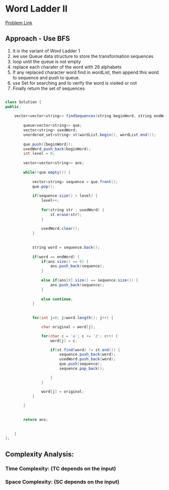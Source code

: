 # Word Ladder II

[Problem Link]()

## Approach - Use BFS

1. It is the variant of Word Ladder 1
2. we use Queue data structure to store the transformation sequences
3. loop until the queue is not empty
4. replace each charater of the word with 26 alphabets
5. If any replaced character word find in wordList, then append this word to sequence and push to queue.
6. use Set for searching and to verify the word is visited or not
7. Finally return the set of sequences


```Java

class Solution {
public:
    
    vector<vector<string>> findSequences(string beginWord, string endWord, vector<string>& wordList) {
        
        queue<vector<string>> que;
        vector<string> usedWord;
        unordered_set<string> st(wordList.begin(), wordList.end());
        
        que.push({beginWord});
        usedWord.push_back(beginWord);
        int level = 0;
        
        vector<vector<string>> ans;
        
        while(!que.empty()) {
            
            vector<string> sequence = que.front();
            que.pop();
            
            if(sequence.size() > level) {
                level++;
                
                for(string str : usedWord) {
                    st.erase(str);
                }
                
                usedWord.clear();
            }
            
         
            string word = sequence.back();
            
            if(word == endWord) {
                if(ans.size() == 0) {
                    ans.push_back(sequence);
                }
                
                else if(ans[0].size() == sequence.size()) {
                    ans.push_back(sequence);
                }
                
                else continue;
            }
            
            
            for(int j=0; j<word.length(); j++) {

                char original = word[j];

                for(char c = 'a'; c <= 'z'; c++) {
                    word[j] = c;

                    if(st.find(word) != st.end()) {
                        sequence.push_back(word);
                        usedWord.push_back(word);
                        que.push(sequence);
                        sequence.pop_back();

                    }
                }

                word[j] = original;
            }
            
        }
        
        
        return ans;
        
        
    }
};

```


## Complexity Analysis:

### Time Complexity: (TC depends on the input)

### Space Complexity: (SC depends on the input)